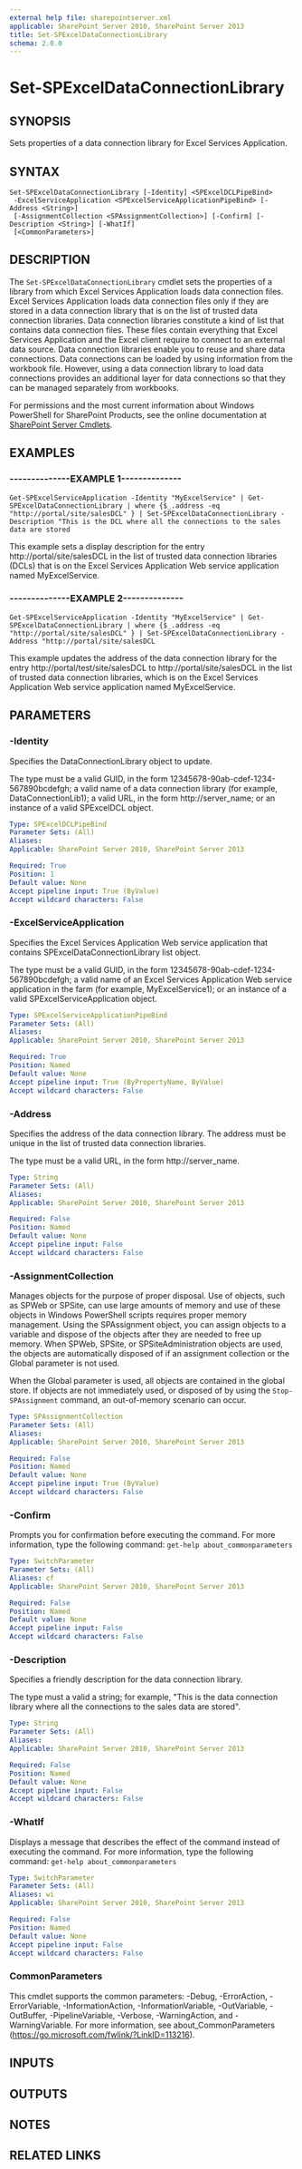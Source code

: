 ```yaml
---
external help file: sharepointserver.xml
applicable: SharePoint Server 2010, SharePoint Server 2013
title: Set-SPExcelDataConnectionLibrary
schema: 2.0.0
---
```


# Set-SPExcelDataConnectionLibrary

## SYNOPSIS
Sets properties of a data connection library for Excel Services Application.


## SYNTAX

```
Set-SPExcelDataConnectionLibrary [-Identity] <SPExcelDCLPipeBind>
 -ExcelServiceApplication <SPExcelServiceApplicationPipeBind> [-Address <String>]
 [-AssignmentCollection <SPAssignmentCollection>] [-Confirm] [-Description <String>] [-WhatIf]
 [<CommonParameters>]
```

## DESCRIPTION
The `Set-SPExcelDataConnectionLibrary` cmdlet sets the properties of a library from which Excel Services Application loads data connection files.
Excel Services Application loads data connection files only if they are stored in a data connection library that is on the list of trusted data connection libraries.
Data connection libraries constitute a kind of list that contains data connection files.
These files contain everything that Excel Services Application and the Excel client require to connect to an external data source.
Data connection libraries enable you to reuse and share data connections.
Data connections can be loaded by using information from the workbook file.
However, using a data connection library to load data connections provides an additional layer for data connections so that they can be managed separately from workbooks.

For permissions and the most current information about Windows PowerShell for SharePoint Products, see the online documentation at [SharePoint Server Cmdlets](https://docs.microsoft.com/powershell/sharepoint/sharepoint-server/sharepoint-server-cmdlets).


## EXAMPLES

### --------------EXAMPLE 1--------------
```
Get-SPExcelServiceApplication -Identity "MyExcelService" | Get-SPExcelDataConnectionLibrary | where {$_.address -eq "http://portal/site/salesDCL" } | Set-SPExcelDataConnectionLibrary -Description "This is the DCL where all the connections to the sales data are stored
```

This example sets a display description for the entry http://portal/site/salesDCL in the list of trusted data connection libraries (DCLs) that is on the Excel Services Application Web service application named MyExcelService.


### --------------EXAMPLE 2--------------
```
Get-SPExcelServiceApplication -Identity "MyExcelService" | Get-SPExcelDataConnectionLibrary | where {$_.address -eq "http://portal/site/salesDCL" } | Set-SPExcelDataConnectionLibrary -Address "http://portal/site/salesDCL
```

This example updates the address of the data connection library for the entry http://portal/test/site/salesDCL to http://portal/site/salesDCL in the list of trusted data connection libraries, which is on the Excel Services Application Web service application named MyExcelService.


## PARAMETERS

### -Identity
Specifies the DataConnectionLibrary object to update.

The type must be a valid GUID, in the form 12345678-90ab-cdef-1234-567890bcdefgh; a valid name of a data connection library (for example, DataConnectionLib1); a valid URL, in the form http://server_name; or an instance of a valid SPExcelDCL object.

```yaml
Type: SPExcelDCLPipeBind
Parameter Sets: (All)
Aliases: 
Applicable: SharePoint Server 2010, SharePoint Server 2013

Required: True
Position: 1
Default value: None
Accept pipeline input: True (ByValue)
Accept wildcard characters: False
```

### -ExcelServiceApplication
Specifies the Excel Services Application Web service application that contains SPExcelDataConnectionLibrary list object.

The type must be a valid GUID, in the form 12345678-90ab-cdef-1234-567890bcdefgh; a valid name of an Excel Services Application Web service application in the farm (for example, MyExcelService1); or an instance of a valid SPExcelServiceApplication object.

```yaml
Type: SPExcelServiceApplicationPipeBind
Parameter Sets: (All)
Aliases: 
Applicable: SharePoint Server 2010, SharePoint Server 2013

Required: True
Position: Named
Default value: None
Accept pipeline input: True (ByPropertyName, ByValue)
Accept wildcard characters: False
```

### -Address
Specifies the address of the data connection library.
The address must be unique in the list of trusted data connection libraries.

The type must be a valid URL, in the form http://server_name.

```yaml
Type: String
Parameter Sets: (All)
Aliases: 
Applicable: SharePoint Server 2010, SharePoint Server 2013

Required: False
Position: Named
Default value: None
Accept pipeline input: False
Accept wildcard characters: False
```

### -AssignmentCollection
Manages objects for the purpose of proper disposal.
Use of objects, such as SPWeb or SPSite, can use large amounts of memory and use of these objects in Windows PowerShell scripts requires proper memory management.
Using the SPAssignment object, you can assign objects to a variable and dispose of the objects after they are needed to free up memory.
When SPWeb, SPSite, or SPSiteAdministration objects are used, the objects are automatically disposed of if an assignment collection or the Global parameter is not used.

When the Global parameter is used, all objects are contained in the global store.
If objects are not immediately used, or disposed of by using the `Stop-SPAssignment` command, an out-of-memory scenario can occur.

```yaml
Type: SPAssignmentCollection
Parameter Sets: (All)
Aliases: 
Applicable: SharePoint Server 2010, SharePoint Server 2013

Required: False
Position: Named
Default value: None
Accept pipeline input: True (ByValue)
Accept wildcard characters: False
```

### -Confirm
Prompts you for confirmation before executing the command.
For more information, type the following command: `get-help about_commonparameters`

```yaml
Type: SwitchParameter
Parameter Sets: (All)
Aliases: cf
Applicable: SharePoint Server 2010, SharePoint Server 2013

Required: False
Position: Named
Default value: None
Accept pipeline input: False
Accept wildcard characters: False
```

### -Description
Specifies a friendly description for the data connection library.

The type must a valid a string; for example, "This is the data connection library where all the connections to the sales data are stored".

```yaml
Type: String
Parameter Sets: (All)
Aliases: 
Applicable: SharePoint Server 2010, SharePoint Server 2013

Required: False
Position: Named
Default value: None
Accept pipeline input: False
Accept wildcard characters: False
```

### -WhatIf
Displays a message that describes the effect of the command instead of executing the command.
For more information, type the following command: `get-help about_commonparameters`

```yaml
Type: SwitchParameter
Parameter Sets: (All)
Aliases: wi
Applicable: SharePoint Server 2010, SharePoint Server 2013

Required: False
Position: Named
Default value: None
Accept pipeline input: False
Accept wildcard characters: False
```

### CommonParameters
This cmdlet supports the common parameters: -Debug, -ErrorAction, -ErrorVariable, -InformationAction, -InformationVariable, -OutVariable, -OutBuffer, -PipelineVariable, -Verbose, -WarningAction, and -WarningVariable. For more information, see about_CommonParameters (https://go.microsoft.com/fwlink/?LinkID=113216).

## INPUTS

## OUTPUTS

## NOTES

## RELATED LINKS
